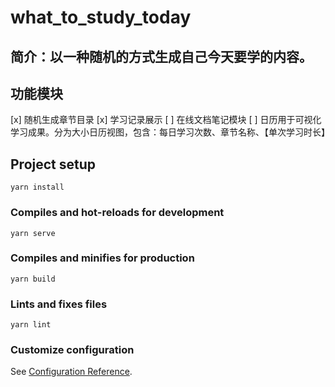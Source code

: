 # what_to_study_today
## 简介：以一种随机的方式生成自己今天要学的内容。

## 功能模块
[x] 随机生成章节目录
[x] 学习记录展示
[ ] 在线文档笔记模块
[ ] 日历用于可视化学习成果。分为大小日历视图，包含：每日学习次数、章节名称、【单次学习时长】

## Project setup
```
yarn install
```

### Compiles and hot-reloads for development
```
yarn serve
```

### Compiles and minifies for production
```
yarn build
```

### Lints and fixes files
```
yarn lint
```

### Customize configuration
See [Configuration Reference](https://cli.vuejs.org/config/).
